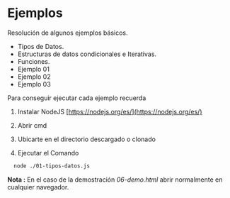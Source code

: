 # Ejemplos 

Resolución de algunos ejemplos básicos.

* Tipos de Datos.
* Estructuras de datos condicionales e Iterativas.
* Funciones.
* Ejemplo 01
* Ejemplo 02
* Ejemplo 03

Para conseguir ejecutar cada ejemplo recuerda

1. Instalar NodeJS 
  [https://nodejs.org/es/](https://nodejs.org/es/)

2. Abrir cmd
3. Ubicarte en el directorio descargado o clonado
4. Ejecutar el Comando

  ```sh
    node ./01-tipos-datos.js
  ```
 
 <b>Nota :</b>
 En el caso de la demostración <i>06-demo.html</i> abrir normalmente en cualquier navegador.
